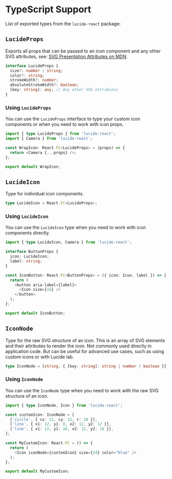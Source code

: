 # TypeScript Support

List of exported types from the `lucide-react` package:

## `LucideProps`

Exports all props that can be passed to an icon component and any other SVG attributes, see: [SVG Presentation Attributes on MDN](https://developer.mozilla.org/en-US/docs/Web/SVG/Attribute/Presentation).

```ts
interface LucideProps {
  size?: number | string;
  color?: string;
  strokeWidth?: number;
  absoluteStrokeWidth?: boolean;
  [key: string]: any; // Any other SVG attributes
}
```

### Using `LucideProps`
You can use the `LucideProps` interface to type your custom icon components or when you need to work with icon props.

```ts
import { type LucideProps } from 'lucide-react';
import { Camera } from 'lucide-react';

const WrapIcon: React.FC<LucideProps> = (props) => {
  return <Camera {...props} />;
};

export default WrapIcon;
```

## `LucideIcon`

Type for individual icon components.

```ts
type LucideIcon = React.FC<LucideProps>;
```

### Using `LucideIcon`

You can use the `LucideIcon` type when you need to work with icon components directly.

```ts
import { type LucideIcon, Camera } from 'lucide-react';

interface ButtonProps {
  icon: LucideIcon;
  label: string;
}

const IconButton: React.FC<ButtonProps> = ({ icon: Icon, label }) => {
  return (
    <button aria-label={label}>
      <Icon size={16} />
    </button>
  );
};

export default IconButton;
```

## `IconNode`

Type for the raw SVG structure of an icon. This is an array of SVG elements and their attributes to render the icon.
Not commonly used directly in application code. But can be useful for advanced use cases, such as using custom icons or with Lucide lab.

```ts
type IconNode = [string, { [key: string]: string | number | boolean }][];
```

### Using `IconNode`
You can use the `IconNode` type when you need to work with the raw SVG structure of an icon.

```ts
import { type IconNode, Icon } from 'lucide-react';

const customIcon: IconNode = [
  ['circle', { cx: 12, cy: 12, r: 10 }],
  ['line', { x1: 12, y1: 8, x2: 12, y2: 12 }],
  ['line', { x1: 12, y1: 16, x2: 12, y2: 16 }],
];

const MyCustomIcon: React.FC = () => {
  return (
    <Icon iconNode={customIcon} size={24} color="blue" />
  );
};

export default MyCustomIcon;
```
